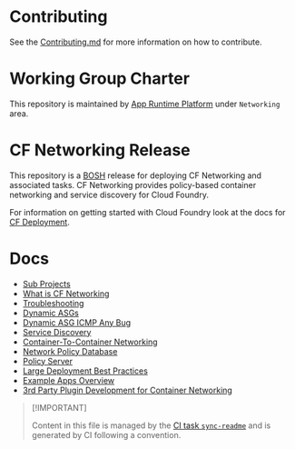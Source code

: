 # Contributing

See the [Contributing.md](./.github/CONTRIBUTING.md) for more
information on how to contribute.

# Working Group Charter

This repository is maintained by [App Runtime
Platform](https://github.com/cloudfoundry/community/blob/main/toc/working-groups/app-runtime-platform.md)
under `Networking` area.

# CF Networking Release

This repository is a [BOSH](https://github.com/cloudfoundry/bosh)
release for deploying CF Networking and associated tasks. CF Networking
provides policy-based container networking and service discovery for
Cloud Foundry.

For information on getting started with Cloud Foundry look at the docs
for [CF Deployment](https://github.com/cloudfoundry/cf-deployment).

# Docs

-   [Sub Projects](./docs/01-subprojects.md)
-   [What is CF Networking](./docs/02-what-is-cf-networking.md)
-   [Troubleshooting](./docs/03-troubleshooting.md)
-   [Dynamic ASGs](./docs/04-a-dynamic-asgs.md)
-   [Dynamic ASG ICMP Any
    Bug](./docs/04-b-dynamic-asgs-ki-icmp-any-rules.md)
-   [Service Discovery](./docs/05-service-discovery.md)
-   [Container-To-Container Networking](./docs/06-c2c.md)
-   [Network Policy
    Database](./docs/07-network-policy-database-overview.md)
-   [Policy Server](./docs/08-policy-server-api.md)
-   [Large Deployment Best Practices](./docs/09-large-deployments.md)
-   [Example Apps Overview](./docs/10-example-apps.md)
-   [3rd Party Plugin Development for Container
    Networking](./docs/11-3rd-party.md)

> \[!IMPORTANT\]
>
> Content in this file is managed by the [CI task
> `sync-readme`](https://github.com/cloudfoundry/wg-app-platform-runtime-ci/blob/c83c224ad06515ed52f51bdadf6075f56300ec93/shared/tasks/sync-readme/metadata.yml)
> and is generated by CI following a convention.
